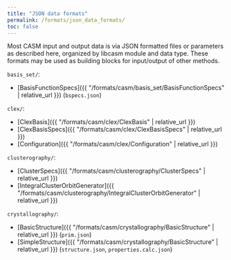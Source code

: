 ```yaml
---
title: "JSON data formats"
permalink: /formats/json_data_formats/
toc: false
---
```


Most CASM input and output data is via JSON formatted files or parameters as described here, organized by libcasm module and data type. These formats may be used as building blocks for input/output of other methods.

`basis_set/`:
- [BasisFunctionSpecs]({{ "/formats/casm/basis_set/BasisFunctionSpecs" | relative_url }}) (`bspecs.json`)

`clex/`:
- [ClexBasis]({{ "/formats/casm/clex/ClexBasis" | relative_url }})
- [ClexBasisSpecs]({{ "/formats/casm/clex/ClexBasisSpecs" | relative_url }})
- [Configuration]({{ "/formats/casm/clex/Configuration" | relative_url }})

`clusterography/`:
- [ClusterSpecs]({{ "/formats/casm/clusterography/ClusterSpecs" | relative_url }})
- [IntegralClusterOrbitGenerator]({{ "/formats/casm/clusterography/IntegralClusterOrbitGenerator" | relative_url }})

`crystallography/`:
- [BasicStructure]({{ "/formats/casm/crystallography/BasicStructure" | relative_url }}) (`prim.json`)
- [SimpleStructure]({{ "/formats/casm/crystallography/BasicStructure" | relative_url }}) (`structure.json`, `properties.calc.json`)
